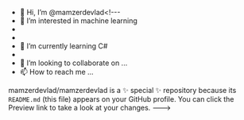 - 👋 Hi, I’m @mamzerdevlad<!---
- 👀 I’m interested in machine learning
-
- 
- 🌱 I’m currently learning C#
- 
- 💞️ I’m looking to collaborate on ...
- 📫 How to reach me ...


mamzerdevlad/mamzerdevlad is a ✨ special ✨ repository because its `README.md` (this file) appears on your GitHub profile.
You can click the Preview link to take a look at your changes.
--->
